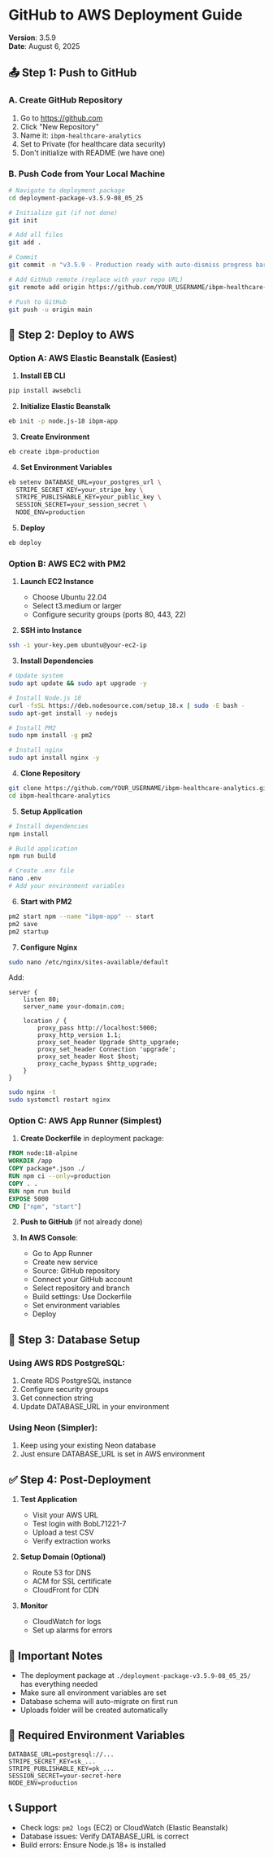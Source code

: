 # GitHub to AWS Deployment Guide
**Version**: 3.5.9  
**Date**: August 6, 2025

## 📤 Step 1: Push to GitHub

### A. Create GitHub Repository
1. Go to https://github.com
2. Click "New Repository"
3. Name it: `ibpm-healthcare-analytics`
4. Set to Private (for healthcare data security)
5. Don't initialize with README (we have one)

### B. Push Code from Your Local Machine
```bash
# Navigate to deployment package
cd deployment-package-v3.5.9-08_05_25

# Initialize git (if not done)
git init

# Add all files
git add .

# Commit
git commit -m "v3.5.9 - Production ready with auto-dismiss progress bar fixes"

# Add GitHub remote (replace with your repo URL)
git remote add origin https://github.com/YOUR_USERNAME/ibpm-healthcare-analytics.git

# Push to GitHub
git push -u origin main
```

## 🚀 Step 2: Deploy to AWS

### Option A: AWS Elastic Beanstalk (Easiest)

1. **Install EB CLI**
```bash
pip install awsebcli
```

2. **Initialize Elastic Beanstalk**
```bash
eb init -p node.js-18 ibpm-app
```

3. **Create Environment**
```bash
eb create ibpm-production
```

4. **Set Environment Variables**
```bash
eb setenv DATABASE_URL=your_postgres_url \
  STRIPE_SECRET_KEY=your_stripe_key \
  STRIPE_PUBLISHABLE_KEY=your_public_key \
  SESSION_SECRET=your_session_secret \
  NODE_ENV=production
```

5. **Deploy**
```bash
eb deploy
```

### Option B: AWS EC2 with PM2

1. **Launch EC2 Instance**
   - Choose Ubuntu 22.04
   - Select t3.medium or larger
   - Configure security groups (ports 80, 443, 22)

2. **SSH into Instance**
```bash
ssh -i your-key.pem ubuntu@your-ec2-ip
```

3. **Install Dependencies**
```bash
# Update system
sudo apt update && sudo apt upgrade -y

# Install Node.js 18
curl -fsSL https://deb.nodesource.com/setup_18.x | sudo -E bash -
sudo apt-get install -y nodejs

# Install PM2
sudo npm install -g pm2

# Install nginx
sudo apt install nginx -y
```

4. **Clone Repository**
```bash
git clone https://github.com/YOUR_USERNAME/ibpm-healthcare-analytics.git
cd ibpm-healthcare-analytics
```

5. **Setup Application**
```bash
# Install dependencies
npm install

# Build application
npm run build

# Create .env file
nano .env
# Add your environment variables
```

6. **Start with PM2**
```bash
pm2 start npm --name "ibpm-app" -- start
pm2 save
pm2 startup
```

7. **Configure Nginx**
```bash
sudo nano /etc/nginx/sites-available/default
```

Add:
```nginx
server {
    listen 80;
    server_name your-domain.com;

    location / {
        proxy_pass http://localhost:5000;
        proxy_http_version 1.1;
        proxy_set_header Upgrade $http_upgrade;
        proxy_set_header Connection 'upgrade';
        proxy_set_header Host $host;
        proxy_cache_bypass $http_upgrade;
    }
}
```

```bash
sudo nginx -t
sudo systemctl restart nginx
```

### Option C: AWS App Runner (Simplest)

1. **Create Dockerfile** in deployment package:
```dockerfile
FROM node:18-alpine
WORKDIR /app
COPY package*.json ./
RUN npm ci --only=production
COPY . .
RUN npm run build
EXPOSE 5000
CMD ["npm", "start"]
```

2. **Push to GitHub** (if not already done)

3. **In AWS Console**:
   - Go to App Runner
   - Create new service
   - Source: GitHub repository
   - Connect your GitHub account
   - Select repository and branch
   - Build settings: Use Dockerfile
   - Set environment variables
   - Deploy

## 🔐 Step 3: Database Setup

### Using AWS RDS PostgreSQL:
1. Create RDS PostgreSQL instance
2. Configure security groups
3. Get connection string
4. Update DATABASE_URL in your environment

### Using Neon (Simpler):
1. Keep using your existing Neon database
2. Just ensure DATABASE_URL is set in AWS environment

## ✅ Step 4: Post-Deployment

1. **Test Application**
   - Visit your AWS URL
   - Test login with BobL71221-7
   - Upload a test CSV
   - Verify extraction works

2. **Setup Domain (Optional)**
   - Route 53 for DNS
   - ACM for SSL certificate
   - CloudFront for CDN

3. **Monitor**
   - CloudWatch for logs
   - Set up alarms for errors

## 📝 Important Notes

- The deployment package at `./deployment-package-v3.5.9-08_05_25/` has everything needed
- Make sure all environment variables are set
- Database schema will auto-migrate on first run
- Uploads folder will be created automatically

## 🔑 Required Environment Variables
```
DATABASE_URL=postgresql://...
STRIPE_SECRET_KEY=sk_...
STRIPE_PUBLISHABLE_KEY=pk_...
SESSION_SECRET=your-secret-here
NODE_ENV=production
```

## 📞 Support
- Check logs: `pm2 logs` (EC2) or CloudWatch (Elastic Beanstalk)
- Database issues: Verify DATABASE_URL is correct
- Build errors: Ensure Node.js 18+ is installed